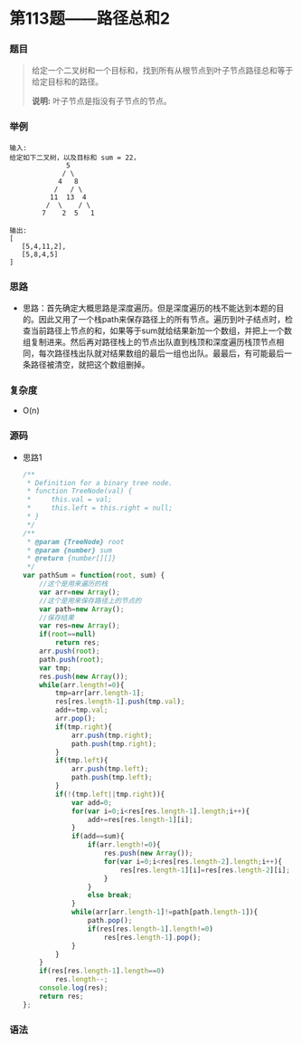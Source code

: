 # 第113题——路径总和2

### 题目

> 给定一个二叉树和一个目标和，找到所有从根节点到叶子节点路径总和等于给定目标和的路径。
>
> **说明:** 叶子节点是指没有子节点的节点。

### 举例

```
输入:
给定如下二叉树，以及目标和 sum = 22，
              5
             / \
            4   8
           /   / \
          11  13  4
         /  \    / \
        7    2  5   1

输出:
[
   [5,4,11,2],
   [5,8,4,5]
]
```

### 思路

* 思路：首先确定大概思路是深度遍历。但是深度遍历的栈不能达到本题的目的。因此又用了一个栈path来保存路径上的所有节点。遍历到叶子结点时，检查当前路径上节点的和，如果等于sum就给结果新加一个数组，并把上一个数组复制进来。然后再对路径栈上的节点出队直到栈顶和深度遍历栈顶节点相同，每次路径栈出队就对结果数组的最后一组也出队。最最后，有可能最后一条路径被清空，就把这个数组删掉。

### 复杂度

- O(n)


### 源码

* 思路1

  ```js
  /**
   * Definition for a binary tree node.
   * function TreeNode(val) {
   *     this.val = val;
   *     this.left = this.right = null;
   * }
   */
  /**
   * @param {TreeNode} root
   * @param {number} sum
   * @return {number[][]}
   */
  var pathSum = function(root, sum) {
      //这个是用来遍历的栈
      var arr=new Array();
      //这个是用来保存路径上的节点的
      var path=new Array();
      //保存结果
      var res=new Array();
      if(root==null)
          return res;
      arr.push(root);
      path.push(root);
      var tmp;
      res.push(new Array());
      while(arr.length!=0){
          tmp=arr[arr.length-1];
          res[res.length-1].push(tmp.val);
          add+=tmp.val;
          arr.pop();
          if(tmp.right){
              arr.push(tmp.right);
              path.push(tmp.right);
          }
          if(tmp.left){
              arr.push(tmp.left);
              path.push(tmp.left);
          }  
          if(!(tmp.left||tmp.right)){
              var add=0;
              for(var i=0;i<res[res.length-1].length;i++){
                  add+=res[res.length-1][i];
              }
              if(add==sum){
                  if(arr.length!=0){
                      res.push(new Array());
                      for(var i=0;i<res[res.length-2].length;i++){
                          res[res.length-1][i]=res[res.length-2][i];
                      }
                  }
                  else break;
              }
              while(arr[arr.length-1]!=path[path.length-1]){
                  path.pop();
                  if(res[res.length-1].length!=0)
                      res[res.length-1].pop();
              }
          }
      }
      if(res[res.length-1].length==0)
          res.length--;
      console.log(res);
      return res;
  };
  ```

### 语法

